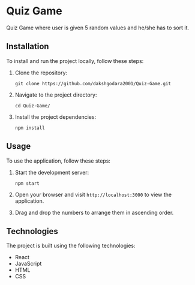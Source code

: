 # Quiz Game

Quiz Game where user is given 5 random values and he/she has to sort it.

## Installation

To install and run the project locally, follow these steps:

1. Clone the repository:
   ```
   git clone https://github.com/dakshgodara2001/Quiz-Game.git
   ```

2. Navigate to the project directory:
   ```
   cd Quiz-Game/
   ```

3. Install the project dependencies:
   ```
   npm install
   ```

## Usage

To use the application, follow these steps:

1. Start the development server:
   ```
   npm start
   ```

2. Open your browser and visit `http://localhost:3000` to view the application.

3. Drag and drop the numbers to arrange them in ascending order.




## Technologies

The project is built using the following technologies:

- React
- JavaScript
- HTML
- CSS

